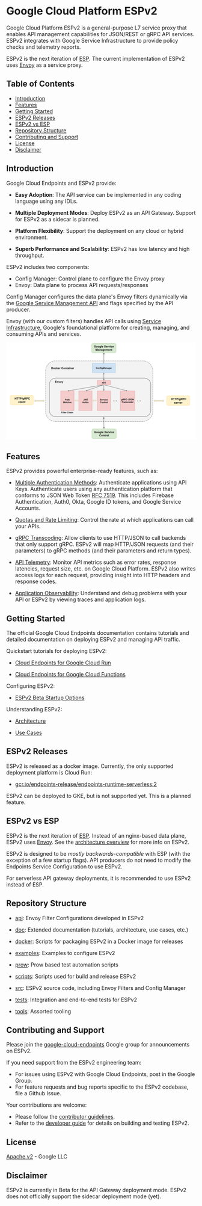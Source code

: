# Google Cloud Platform ESPv2

Google Cloud Platform ESPv2 is a general-purpose L7 service proxy that enables API management
capabilities for JSON/REST or gRPC API services. ESPv2 integrates with Google Service
Infrastructure to provide policy checks and telemetry reports.

ESPv2 is the next iteration of [ESP](https://github.com/cloudendpoints/esp/).
The current implementation of ESPv2 uses [Envoy](https://www.envoyproxy.io/) as a service proxy.

## Table of Contents

* [Introduction](#introduction)
* [Features](#features)
* [Getting Started](#getting-started)
* [ESPv2 Releases](#espv2-releases)
* [ESPv2 vs ESP](#espv2-vs-esp)
* [Repository Structure](#repository-structure)
* [Contributing and Support](#contributing-and-support)
* [License](#license)
* [Disclaimer](#disclaimer)

## Introduction

Google Cloud Endpoints and ESPv2 provide:

* **Easy Adoption**: The API service can be implemented in any coding language using any IDLs.

* **Multiple Deployment Modes**: Deploy ESPv2 as an API Gateway.
Support for ESPv2 as a sidecar is planned.

* **Platform Flexibility**: Support the deployment on any cloud or hybrid environment.

* **Superb Performance and Scalability**: ESPv2 has low latency and high throughput.

ESPv2 includes two components:

* Config Manager: Control plane to configure the Envoy proxy
* Envoy: Data plane to process API requests/responses

Config Manager configures the data plane's Envoy filters dynamically via the
[Google Service Management API](https://cloud.google.com/service-infrastructure/docs/service-management/reference/rest/)
and flags specified by the API producer.

Envoy (with our custom filters) handles API calls using [Service Infrastructure](https://cloud.google.com/service-infrastructure/docs/overview),
Google's foundational platform for creating, managing, and consuming APIs and services.

![Architecture](doc/images/architecture.png)

## Features

ESPv2 provides powerful enterprise-ready features, such as:

* [Multiple Authentication Methods](https://cloud.google.com/endpoints/docs/openapi/authentication-method):
Authenticate applications using API Keys. Authenticate users using any authentication platform that conforms
to JSON Web Token [RFC 7519](https://tools.ietf.org/html/rfc7519). This includes Firebase Authentication,
Auth0, Okta, Google ID tokens, and Google Service Accounts.

* [Quotas and Rate Limiting](https://cloud.google.com/endpoints/docs/openapi/quotas-overview):
Control the rate at which applications can call your APIs.

* [gRPC Transcoding](https://cloud.google.com/endpoints/docs/grpc/transcoding):
Allow clients to use HTTP/JSON to call backends that only support gRPC. ESPv2 will map HTTP/JSON requests
(and their parameters) to gRPC methods (and their parameters and return types).

* [API Telemetry](https://cloud.google.com/endpoints/docs/grpc/monitoring-your-api):
Monitor API metrics such as error rates, response latencies, request size, etc. on Google Cloud Platform.
ESPv2 also writes access logs for each request, providing insight into HTTP headers and response codes.

* [Application Observability](https://cloud.google.com/endpoints/docs/grpc/tracing):
Understand and debug problems with your API or ESPv2 by viewing traces and application logs.

## Getting Started

The official Google Cloud Endpoints documentation contains tutorials and detailed documentation
on deploying ESPv2 and managing API traffic.

Quickstart tutorials for deploying ESPv2:

* [Cloud Endpoints for Google Cloud Run](https://cloud.google.com/endpoints/docs/openapi/get-started-cloud-run)

* [Cloud Endpoints for Google Cloud Functions](https://cloud.google.com/endpoints/docs/openapi/get-started-cloud-functions)

Configuring ESPv2:

* [ESPv2 Beta Startup Options](https://cloud.google.com/endpoints/docs/openapi/specify-esp-v2-startup-options)

Understanding ESPv2:

* [Architecture](doc/architecture.md)

* [Use Cases](doc/use-cases.md)

## ESPv2 Releases

ESPv2 is released as a docker image.
Currently, the only supported deployment platform is Cloud Run:

* [gcr.io/endpoints-release/endpoints-runtime-serverless:2](https://gcr.io/endpoints-release/endpoints-runtime-serverless:2)

ESPv2 can be deployed to GKE, but is not supported yet.
This is a planned feature.

## ESPv2 vs ESP

ESPv2 is the next iteration of [ESP](https://github.com/cloudendpoints/esp/).
Instead of an nginx-based data plane, ESPv2 uses [Envoy](https://www.envoyproxy.io/).
See the [architecture overview](doc/architecture.md) for more info on ESPv2.

ESPv2 is designed to be *mostly backwards-compatible* with ESP (with the exception of a few startup flags).
API producers do not need to modify the Endpoints Service Configuration to use ESPv2.

For serverless API gateway deployments, it is recommended to use ESPv2 instead of ESP.

## Repository Structure

* [api](api): Envoy Filter Configurations developed in ESPv2

* [doc](doc): Extended documentation (tutorials, architecture, use cases, etc.)

* [docker](docker): Scripts for packaging ESPv2 in a Docker image for releases

* [examples](examples): Examples to configure ESPv2

* [prow](prow): Prow based test automation scripts

* [scripts](scripts): Scripts used for build and release ESPv2

* [src](src): ESPv2 source code, including Envoy Filters and Config Manager

* [tests](tests): Integration and end-to-end tests for ESPv2

* [tools](third_party/tools): Assorted tooling

## Contributing and Support

Please join the [google-cloud-endpoints](https://groups.google.com/forum/#!forum/google-cloud-endpoints)
Google group for announcements on ESPv2.

If you need support from the ESPv2 engineering team:

* For issues using ESPv2 with Google Cloud Endpoints, post in the Google Group.
* For feature requests and bug reports specific to the ESPv2 codebase, file a Github Issue.

Your contributions are welcome:

* Please follow the [contributor guidelines](CONTRIBUTING.md).
* Refer to the [developer guide](DEVELOPER.md) for details on building and testing ESPv2.

## License

[Apache v2](LICENSE) - Google LLC

## Disclaimer

ESPv2 is currently in Beta for the API Gateway deployment mode.
ESPv2 does not officially support the sidecar deployment mode (yet).
